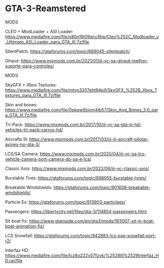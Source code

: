 # GTA-3-Reamstered
MODS

CLEO + ModLoader + ASI Loader: https://www.mediafire.com/file/s80n19i09qcu16w/Cleo%252C_Modloader_y_Ultimate_ASI_Loader_para_GTA_III.7z/file

SilentPatch: https://gtaforums.com/topic/669045-silentpatch/

GInput: https://www.mixmods.com.br/2021/01/iii-vc-sa-ginput-melhor-suporte-para-controles/

MODS


SkyGFX + Xbox Textures: https://www.mediafire.com/file/mhm3207eht94pif/SkyGFX_%252B_Xbox_Textures_para_GTA_III.7z/file

Skin and bones: https://www.mediafire.com/file/0pkqw9ziom4jb57/Skin_And_Bones_3.0_para_GTA_III.7z/file

Tri-Pack: https://www.mixmods.com.br/2017/10/iii-vc-sa-gta-iii-hd-vehicles-tri-pack-carros-hd/

Aircrafts III: https://www.mixmods.com.br/2017/03/iii-iii-aircraft-pilotar-avioes-no-gta-3/

LCS/SA Camera: https://www.mixmods.com.br/2020/04/iii-vc-sa-lcs-vehicle-camera-port-camera-do-sa-e-lcs/

Classic Axis: https://www.mixmods.com.br/2022/06/iii-vc-classic-axis/

Burstable Tires: https://gtaforums.com/topic/898955-burstable-tyres/

Breakable Windshields: https://gtaforums.com/topic/901608-breakable-windshields/

Particle Ex: https://gtaforums.com/topic/913903-particleex/

Passengers: https://libertycity.net/files/gta-3/114854-passengers.html

Sit boat fix: https://www.gtainside.com/en/gta3/mods/163007-sit-in-boat-boat-animation-fix/

LCS Snowfall: https://gtaforums.com/topic/942893-lcs-psp-snowfall-port-r2/

Interfaz HD: 
https://www.mediafire.com/file/lcz8o222v57fzvk/%2528III%2529Interfaz_HD.rar/file
